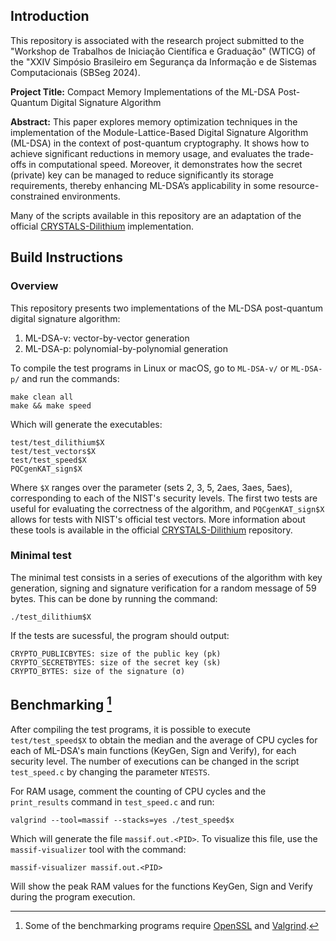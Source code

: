 ## Introduction

This repository is associated with the research project submitted to the "Workshop de Trabalhos de Iniciação Científica e Graduação" (WTICG) of the "XXIV Simpósio Brasileiro em Segurança da Informação e de Sistemas Computacionais (SBSeg 2024).

**Project Title:** Compact Memory Implementations of the ML-DSA Post-Quantum Digital Signature Algorithm

**Abstract:** This paper explores memory optimization techniques in the implementation of the Module-Lattice-Based Digital Signature Algorithm (ML-DSA) in the context of post-quantum cryptography. It shows how to achieve significant reductions in memory usage, and evaluates the trade-offs in computational speed. Moreover, it demonstrates how the secret (private) key can be managed to reduce significantly its storage requirements, thereby enhancing ML-DSA’s applicability in some resource-constrained environments.

Many of the scripts available in this repository are an adaptation of the official [CRYSTALS-Dilithium](https://github.com/pq-crystals/dilithium) implementation.

## Build Instructions

### Overview

This repository presents two implementations of the ML-DSA post-quantum digital signature algorithm:

1. ML-DSA-v: vector-by-vector generation
2. ML-DSA-p: polynomial-by-polynomial generation

To compile the test programs in Linux or macOS, go to `ML-DSA-v/` or `ML-DSA-p/` and run the commands:

```
make clean all
make && make speed
```
Which will generate the executables:

```
test/test_dilithium$X
test/test_vectors$X
test/test_speed$X
PQCgenKAT_sign$X
```

Where `$X` ranges over the parameter (sets 2, 3, 5, 2aes, 3aes, 5aes), corresponding to each of the NIST's security levels. The first two tests are useful for evaluating the correctness of the algorithm, and `PQCgenKAT_sign$X` allows for tests with NIST's official test vectors. More information about these tools is available in the official [CRYSTALS-Dilithium](https://github.com/pq-crystals/dilithium) repository.

### Minimal test

The minimal test consists in a series of executions of the algorithm with key generation, signing and signature verification for a random message of 59 bytes. This can be done by running the command:

```
./test_dilithium$X
```

If the tests are sucessful, the program should output:

```
CRYPTO_PUBLICBYTES: size of the public key (pk)
CRYPTO_SECRETBYTES: size of the secret key (sk)
CRYPTO_BYTES: size of the signature (σ)
```

## Benchmarking [^1]

After compiling the test programs, it is possible to execute `test/test_speed$X` to obtain the median and the average of CPU cycles for each of ML-DSA's main functions (KeyGen, Sign and Verify), for each security level. The number of executions can be changed in the script `test_speed.c` by changing the parameter `NTESTS`.

For RAM usage, comment the counting of CPU cycles and the `print_results` command in `test_speed.c` and run:

```
valgrind --tool=massif --stacks=yes ./test_speed$x
```
Which will generate the file `massif.out.<PID>`. To visualize this file, use the `massif-visualizer` tool with the command:

```
massif-visualizer massif.out.<PID>
```
Will show the peak RAM values for the functions KeyGen, Sign and Verify during the program execution.

[^1]: Some of the benchmarking programs require [OpenSSL](https://openssl.org/) and [Valgrind](https://valgrind.org/).



